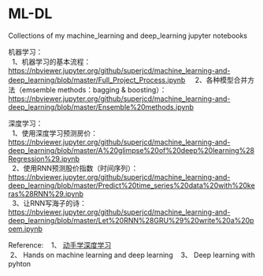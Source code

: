 # ML-DL
Collections of my machine_learning and deep_learning jupyter notebooks  


机器学习：  
   1、机器学习的基本流程：https://nbviewer.jupyter.org/github/superjcd/machine_learning-and-deep_learning/blob/master/Full_Project_Process.ipynb       
   2、各种模型合并方法（emsemble methods：bagging & boosting）：https://nbviewer.jupyter.org/github/superjcd/machine_learning-and-deep_learning/blob/master/Ensemble%20methods.ipynb   


深度学习：  
   1、使用深度学习预测房价：https://nbviewer.jupyter.org/github/superjcd/machine_learning-and-deep_learning/blob/master/A%20glimpse%20of%20deep%20learning%28Regression%29.ipynb  
   2、使用RNN预测股价指数（时间序列）：https://nbviewer.jupyter.org/github/superjcd/machine_learning-and-deep_learning/blob/master/Predict%20time_series%20data%20with%20keras%28RNN%29.ipynb  
   3、让RNN写海子的诗：https://nbviewer.jupyter.org/github/superjcd/machine_learning-and-deep_learning/blob/master/Let%20RNN%28GRU%29%20write%20a%20poem.ipynb    


Reference:     
  1、 [动手学深度学习](http://zh.gluon.ai/index.html)    
  2、 Hands on machine learning and deep learning       
  3、 Deep learning with pyhton      

  
